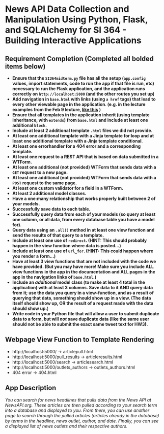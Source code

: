 # News API Data Collection and Manipulation Using Python, Flask, and SQLAlchemy for SI 364 - Building Interactive Applications

## Requirement Completion (Completed all bolded items below)

- **Ensure that the `SI364midterm.py` file has all the setup (`app.config` values, import statements, code to run the app if that file is run, etc) necessary to run the Flask application, and the application runs correctly on `http://localhost:5000` (and the other routes you set up)**
- **Add navigation in `base.html` with links (using `a href` tags) that lead to every other viewable page in the application. (e.g. in the lecture examples from the Feb 9 lecture, [like this](https://www.dropbox.com/s/hjcls4cfdkqwy84/Screenshot%202018-02-15%2013.26.32.png?dl=0) )**
- **Ensure that all templates in the application inherit (using template inheritance, with `extends`) from `base.html` and include at least one additional `block`.**
- **Include at least 2 additional template `.html` files we did not provide.**
- **At least one additional template with a Jinja template for loop and at least one additional template with a Jinja template conditional.**
- **At least one errorhandler for a 404 error and a corresponding template.**
- **At least one request to a REST API that is based on data submitted in a WTForm.**
- **At least one additional (not provided) WTForm that sends data with a `GET` request to a new page.**
- **At least one additional (not provided) WTForm that sends data with a `POST` request to the same page.**
- **At least one custom validator for a field in a WTForm.**
- **At least 2 additional model classes.**
- **Have a one:many relationship that works properly built between 2 of your models.**
- **Successfully save data to each table.**
- **Successfully query data from each of your models (so query at least one column, or all data, from every database table you have a model for).**
- **Query data using an `.all()` method in at least one view function and send the results of that query to a template.**
- **Include at least one use of `redirect`. (HINT: This should probably happen in the view function where data is posted...)**
- **Include at least one use of `url_for`. (HINT: This could happen where you render a form...)**
- **Have at least 3 view functions that are not included with the code we have provided. (But you may have more! Make sure you include ALL view functions in the app in the documentation and ALL pages in the app in the navigation links of `base.html`.)**
 - **Include an *additional* model class (to make at least 4 total in the application) with at least 3 columns. Save data to it AND query data from it; use the data you query in a view-function, and as a result of querying that data, something should show up in a view. (The data itself should show up, OR the result of a request made with the data should show up.)**
 - **Write code in your Python file that will allow a user to submit duplicate data to a form, but will *not* save duplicate data (like the same user should not be able to submit the exact same tweet text for HW3).**

## Webpage View Function to Template Rendering

 - http://localhost:5000/ -> articlepull.html
 - http://localhost:5000/pull_results -> articleresults.html
 - http://localhost:5000/search -> articlesearch.html
 - http://localhost:5000/outlets_authors -> outlets_authors.html
 - 404 error -> 404.html

## App Description

*You can search for news headlines that pulls data from the News API at NewsAPI.org. These articles are then pulled according to your search term into a database and displayed to you. From there, you can use another page to search through the pulled articles (articles already in the database) by terms in the headline, news outlet, author, and date. Finally, you can see a displayed list of news outlets and their respective authors.*